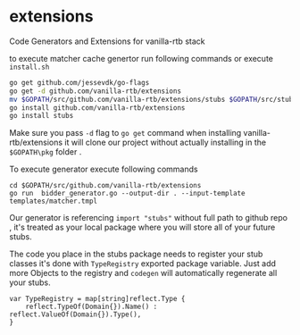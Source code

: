# extensions
Code Generators and Extensions for vanilla-rtb stack 

to execute matcher cache genertor run following commands or execute ```install.sh```

```bash
go get github.com/jessevdk/go-flags
go get -d github.com/vanilla-rtb/extensions
mv $GOPATH/src/github.com/vanilla-rtb/extensions/stubs $GOPATH/src/stubs
go install github.com/vanilla-rtb/extensions
go install stubs
```

Make sure you pass ```-d``` flag to  ```go get``` command when installing vanilla-rtb/extensions it will clone our project
without actually installing in the ```$GOPATH\pkg``` folder .


To execute  generator execute following commands 
```
cd $GOPATH/src/github.com/vanilla-rtb/extensions
go run  bidder_generator.go --output-dir . --input-template templates/matcher.tmpl
```

Our generator is referencing ```import "stubs"``` without full path to github repo , it's treated as your local package
where you will store all of your future stubs.

The code you place in the stubs package needs to register your stub classes it's done with
```TypeRegistry``` exported package variable.
Just add more  Objects to the registry  and ```codegen``` will automatically regenerate all your stubs.  

```
var TypeRegistry = map[string]reflect.Type {
	reflect.TypeOf(Domain{}).Name() : reflect.ValueOf(Domain{}).Type(),
}
```

